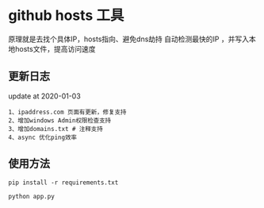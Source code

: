 # github hosts 工具

原理就是去找个具体IP，hosts指向、避免dns劫持
自动检测最快的IP ，并写入本地hosts文件，提高访问速度

## 更新日志
update at 2020-01-03
```
1、ipaddress.com 页面有更新，修复支持
2、增加windows Admin权限检查支持
3、增加domains.txt # 注释支持
4、async 优化ping效率
```

## 使用方法

```
pip install -r requirements.txt

python app.py
```